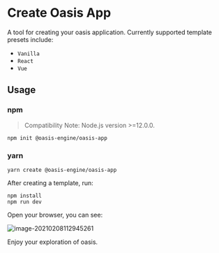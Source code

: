 # Create Oasis App

A tool for creating your oasis application. Currently supported template presets include:

- `Vanilla`
- `React`
- `Vue`

## Usage

### npm
> Compatibility Note: Node.js version >=12.0.0.

```shell
npm init @oasis-engine/oasis-app
```

### yarn

```shell
yarn create @oasis-engine/oasis-app
```

After creating a template, run: 

``` shell
npm install
npm run dev
```

Open your browser, you can see:

![image-20210208112945261](https://gw.alipayobjects.com/zos/OasisHub/3dfda7c5-7c65-4976-bc56-6d1f47592a31/image-20210208112945261.png)


Enjoy your exploration of oasis.

